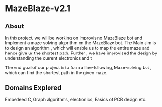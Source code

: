 # MazeBlaze-v2.1

## About

In this project, we will be working on Improvising MazeBlaze bot and Implement a maze solving algorithm on the MazeBlaze bot. The Main aim is to design an algorithm , which will enable us to map the entire maze and hence give us the shortest path. Further , we have improvised the design by understanding the current electronics and t 

The end goal of our project is to form a line-following, Maze-solving bot , which can find the shortest path in the given maze.

## Domains Explored
Embedeed C, Graph algorithms, electronics, Basics of PCB design etc.

